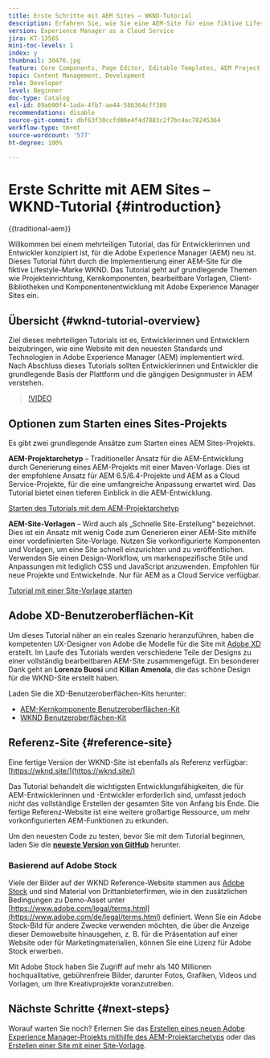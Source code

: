 ```yaml
---
title: Erste Schritte mit AEM Sites – WKND-Tutorial
description: Erfahren Sie, wie Sie eine AEM-Site für eine fiktive Lifestyle-Marke namens WKND implementieren. Hier bekommen Sie eine Anleitung zu Experience Manager-Themen wie Projekteinrichtung, Maven-Archetypen, Kernkomponenten, bearbeitbaren Vorlagen, Client-Bibliotheken und Komponentenentwicklung.
version: Experience Manager as a Cloud Service
jira: KT-13565
mini-toc-levels: 1
index: y
thumbnail: 30476.jpg
feature: Core Components, Page Editor, Editable Templates, AEM Project Archetype
topic: Content Management, Development
role: Developer
level: Beginner
doc-type: Catalog
exl-id: 09a600f4-1ada-4fb7-ae44-586364cff389
recommendations: disable
source-git-commit: dbf63f30ccfd06e4f4d7883c2f7bc4ac78245364
workflow-type: tm+mt
source-wordcount: '577'
ht-degree: 100%

---
```


# Erste Schritte mit AEM Sites – WKND-Tutorial {#introduction}

{{traditional-aem}}

Willkommen bei einem mehrteiligen Tutorial, das für Entwicklerinnen und Entwickler konzipiert ist, für die Adobe Experience Manager (AEM) neu ist. Dieses Tutorial führt durch die Implementierung einer AEM-Site für die fiktive Lifestyle-Marke WKND. Das Tutorial geht auf grundlegende Themen wie Projekteinrichtung, Kernkomponenten, bearbeitbare Vorlagen, Client-Bibliotheken und Komponentenentwicklung mit Adobe Experience Manager Sites ein.

## Übersicht {#wknd-tutorial-overview}

Ziel dieses mehrteiligen Tutorials ist es, Entwicklerinnen und Entwicklern beizubringen, wie eine Website mit den neuesten Standards und Technologien in Adobe Experience Manager (AEM) implementiert wird. Nach Abschluss dieses Tutorials sollten Entwicklerinnen und Entwickler die grundlegende Basis der Plattform und die gängigen Designmuster in AEM verstehen.

>[!VIDEO](https://video.tv.adobe.com/v/35589?quality=12&learn=on&captions=ger)

## Optionen zum Starten eines Sites-Projekts

Es gibt zwei grundlegende Ansätze zum Starten eines AEM Sites-Projekts.

**AEM-Projektarchetyp** – Traditioneller Ansatz für die AEM-Entwicklung durch Generierung eines AEM-Projekts mit einer Maven-Vorlage. Dies ist der empfohlene Ansatz für AEM 6.5/6.4-Projekte und AEM as a Cloud Service-Projekte, für die eine umfangreiche Anpassung erwartet wird. Das Tutorial bietet einen tieferen Einblick in die AEM-Entwicklung.

[Starten des Tutorials mit dem AEM-Projektarchetyp](./project-archetype/overview.md)

**AEM-Site-Vorlagen** – Wird auch als „Schnelle Site-Erstellung“ bezeichnet. Dies ist ein Ansatz mit wenig Code zum Generieren einer AEM-Site mithilfe einer vordefinierten Site-Vorlage. Nutzen Sie vorkonfigurierte Komponenten und Vorlagen, um eine Site schnell einzurichten und zu veröffentlichen. Verwenden Sie einen Design-Workflow, um markenspezifische Stile und Anpassungen mit lediglich CSS und JavaScript anzuwenden. Empfohlen für neue Projekte und Entwickelnde. Nur für AEM as a Cloud Service verfügbar.

[Tutorial mit einer Site-Vorlage starten](./site-template/create-site.md)

## Adobe XD-Benutzeroberflächen-Kit

Um dieses Tutorial näher an ein reales Szenario heranzuführen, haben die kompetenten UX-Designer von Adobe die Modelle für die Site mit [Adobe XD](https://www.adobe.com/products/xd.html?lang=de) erstellt. Im Laufe des Tutorials werden verschiedene Teile der Designs zu einer vollständig bearbeitbaren AEM-Site zusammengefügt. Ein besonderer Dank geht an **Lorenzo Buosi** und **Kilian Amenola**, die das schöne Design für die WKND-Site erstellt haben.

Laden Sie die XD-Benutzeroberflächen-Kits herunter:

* [AEM-Kernkomponente Benutzeroberflächen-Kit](assets/overview/AEM-CoreComponents-UI-Kit.xd)
* [WKND Benutzeroberflächen-Kit](https://github.com/adobe/aem-guides-wknd/releases/download/aem-guides-wknd-0.0.2/AEM_UI-kit-WKND.xd)

## Referenz-Site {#reference-site}

Eine fertige Version der WKND-Site ist ebenfalls als Referenz verfügbar: [https://wknd.site/](https://wknd.site/)

Das Tutorial behandelt die wichtigsten Entwicklungsfähigkeiten, die für AEM-Entwicklerinnen und -Entwickler erforderlich sind, umfasst jedoch *nicht* das vollständige Erstellen der gesamten Site von Anfang bis Ende. Die fertige Referenz-Website ist eine weitere großartige Ressource, um mehr vorkonfigurierten AEM-Funktionen zu erkunden.

Um den neuesten Code zu testen, bevor Sie mit dem Tutorial beginnen, laden Sie die **[neueste Version von GitHub](https://github.com/adobe/aem-guides-wknd/releases/latest)** herunter.

### Basierend auf Adobe Stock

Viele der Bilder auf der WKND Reference-Website stammen aus [Adobe Stock](https://stock.adobe.com/de) und sind Material von Drittanbieterfirmen, wie in den zusätzlichen Bedingungen zu Demo-Asset unter [https://www.adobe.com/legal/terms.html](https://www.adobe.com/de/legal/terms.html) definiert. Wenn Sie ein Adobe Stock-Bild für andere Zwecke verwenden möchten, die über die Anzeige dieser Demowebsite hinausgehen, z. B. für die Präsentation auf einer Website oder für Marketingmaterialien, können Sie eine Lizenz für Adobe Stock erwerben.

Mit Adobe Stock haben Sie Zugriff auf mehr als 140 Millionen hochqualitative, gebührenfreie Bilder, darunter Fotos, Grafiken, Videos und Vorlagen, um Ihre Kreativprojekte voranzutreiben.

## Nächste Schritte {#next-steps}

Worauf warten Sie noch? Erlernen Sie das [Erstellen eines neuen Adobe Experience Manager-Projekts mithilfe des AEM-Projektarchetyps](./project-archetype/overview.md) oder das [Erstellen einer Site mit einer Site-Vorlage](./site-template/create-site.md).
